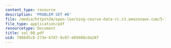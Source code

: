 ```yaml
---
content_type: resource
description: 'PROBLEM SET #8'
file: /media/https%3A/open-learning-course-data-rc.s3.amazonaws.com/5-12-organic-chemistry-i-spring-2003/7966d5cb273e67d79c07e85608cda287_sol_08.pdf
file_type: application/pdf
resourcetype: Document
title: sol_08.pdf
uid: 7966d5cb-273e-67d7-9c07-e85608cda287
---
```

